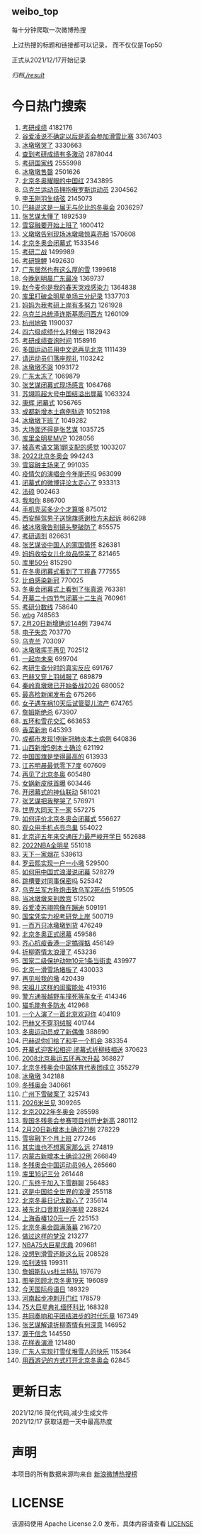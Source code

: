 weibo_top  
---
每十分钟爬取一次微博热搜  

上过热搜的标题和链接都可以记录， 而不仅仅是Top50

正式从2021/12/17开始记录  

*归档[./result](./result/)*

# 今日热门搜索  
1. [考研成绩](https://s.weibo.com//weibo?q=%E8%80%83%E7%A0%94%E6%88%90%E7%BB%A9&Refer=top) 4182176
2. [谷爱凌说不确定以后是否会参加滑雪比赛](https://s.weibo.com//weibo?q=%23%E8%B0%B7%E7%88%B1%E5%87%8C%E8%AF%B4%E4%B8%8D%E7%A1%AE%E5%AE%9A%E4%BB%A5%E5%90%8E%E6%98%AF%E5%90%A6%E4%BC%9A%E5%8F%82%E5%8A%A0%E6%BB%91%E9%9B%AA%E6%AF%94%E8%B5%9B%23&Refer=top) 3367403
3. [冰墩墩哭了](https://s.weibo.com//weibo?q=%23%E5%86%B0%E5%A2%A9%E5%A2%A9%E5%93%AD%E4%BA%86%23&Refer=top) 3330663
4. [查到考研成绩有多激动](https://s.weibo.com//weibo?q=%23%E6%9F%A5%E5%88%B0%E8%80%83%E7%A0%94%E6%88%90%E7%BB%A9%E6%9C%89%E5%A4%9A%E6%BF%80%E5%8A%A8%23&Refer=top) 2878044
5. [考研国家线](https://s.weibo.com//weibo?q=%23%E8%80%83%E7%A0%94%E5%9B%BD%E5%AE%B6%E7%BA%BF%23&Refer=top) 2555998
6. [冰墩墩售罄](https://s.weibo.com//weibo?q=%23%E5%86%B0%E5%A2%A9%E5%A2%A9%E5%94%AE%E7%BD%84%23&Refer=top) 2501626
7. [北京冬奥耀眼的中国红](https://s.weibo.com//weibo?q=%23%E5%8C%97%E4%BA%AC%E5%86%AC%E5%A5%A5%E8%80%80%E7%9C%BC%E7%9A%84%E4%B8%AD%E5%9B%BD%E7%BA%A2%23&Refer=top) 2343895
8. [乌克兰运动员拥抱俄罗斯运动员](https://s.weibo.com//weibo?q=%E4%B9%8C%E5%85%8B%E5%85%B0%E8%BF%90%E5%8A%A8%E5%91%98%E6%8B%A5%E6%8A%B1%E4%BF%84%E7%BD%97%E6%96%AF%E8%BF%90%E5%8A%A8%E5%91%98&Refer=top) 2304562
9. [李玉刚羽生结弦](https://s.weibo.com//weibo?q=%23%E6%9D%8E%E7%8E%89%E5%88%9A%E7%BE%BD%E7%94%9F%E7%BB%93%E5%BC%A6%23&Refer=top) 2145073
10. [巴赫说这是一届无与伦比的冬奥会](https://s.weibo.com//weibo?q=%23%E5%B7%B4%E8%B5%AB%E8%AF%B4%E8%BF%99%E6%98%AF%E4%B8%80%E5%B1%8A%E6%97%A0%E4%B8%8E%E4%BC%A6%E6%AF%94%E7%9A%84%E5%86%AC%E5%A5%A5%E4%BC%9A%23&Refer=top) 2036297
11. [张艺谋太懂了](https://s.weibo.com//weibo?q=%23%E5%BC%A0%E8%89%BA%E8%B0%8B%E5%A4%AA%E6%87%82%E4%BA%86%23&Refer=top) 1892539
12. [雪容融要开始上班了](https://s.weibo.com//weibo?q=%23%E9%9B%AA%E5%AE%B9%E8%9E%8D%E8%A6%81%E5%BC%80%E5%A7%8B%E4%B8%8A%E7%8F%AD%E4%BA%86%23&Refer=top) 1600412
13. [义墩墩告别现场冰墩墩惊喜亮相](https://s.weibo.com//weibo?q=%23%E4%B9%89%E5%A2%A9%E5%A2%A9%E5%91%8A%E5%88%AB%E7%8E%B0%E5%9C%BA%E5%86%B0%E5%A2%A9%E5%A2%A9%E6%83%8A%E5%96%9C%E4%BA%AE%E7%9B%B8%23&Refer=top) 1570608
14. [北京冬奥会闭幕式](https://s.weibo.com//weibo?q=%23%E5%8C%97%E4%BA%AC%E5%86%AC%E5%A5%A5%E4%BC%9A%E9%97%AD%E5%B9%95%E5%BC%8F%23&Refer=top) 1533546
15. [考研二战](https://s.weibo.com//weibo?q=%E8%80%83%E7%A0%94%E4%BA%8C%E6%88%98&Refer=top) 1499989
16. [考研锦鲤](https://s.weibo.com//weibo?q=%23%E8%80%83%E7%A0%94%E9%94%A6%E9%B2%A4%23&Refer=top) 1492630
17. [广东居然也有这么厚的雪](https://s.weibo.com//weibo?q=%23%E5%B9%BF%E4%B8%9C%E5%B1%85%E7%84%B6%E4%B9%9F%E6%9C%89%E8%BF%99%E4%B9%88%E5%8E%9A%E7%9A%84%E9%9B%AA%23&Refer=top) 1399618
18. [今晚到明晨广东最冷](https://s.weibo.com//weibo?q=%23%E4%BB%8A%E6%99%9A%E5%88%B0%E6%98%8E%E6%99%A8%E5%B9%BF%E4%B8%9C%E6%9C%80%E5%86%B7%23&Refer=top) 1369737
19. [赵今麦你是我的春天哭戏感染力](https://s.weibo.com//weibo?q=%23%E8%B5%B5%E4%BB%8A%E9%BA%A6%E4%BD%A0%E6%98%AF%E6%88%91%E7%9A%84%E6%98%A5%E5%A4%A9%E5%93%AD%E6%88%8F%E6%84%9F%E6%9F%93%E5%8A%9B%23&Refer=top) 1364838
20. [库里打破全明星单场三分纪录](https://s.weibo.com//weibo?q=%23%E5%BA%93%E9%87%8C%E6%89%93%E7%A0%B4%E5%85%A8%E6%98%8E%E6%98%9F%E5%8D%95%E5%9C%BA%E4%B8%89%E5%88%86%E7%BA%AA%E5%BD%95%23&Refer=top) 1337703
21. [妈妈为我考研上岸有多努力](https://s.weibo.com//weibo?q=%23%E5%A6%88%E5%A6%88%E4%B8%BA%E6%88%91%E8%80%83%E7%A0%94%E4%B8%8A%E5%B2%B8%E6%9C%89%E5%A4%9A%E5%8A%AA%E5%8A%9B%23&Refer=top) 1261928
22. [乌克兰总统泽连斯基质问西方](https://s.weibo.com//weibo?q=%23%E4%B9%8C%E5%85%8B%E5%85%B0%E6%80%BB%E7%BB%9F%E6%B3%BD%E8%BF%9E%E6%96%AF%E5%9F%BA%E8%B4%A8%E9%97%AE%E8%A5%BF%E6%96%B9%23&Refer=top) 1260109
23. [杭州地铁](https://s.weibo.com//weibo?q=%E6%9D%AD%E5%B7%9E%E5%9C%B0%E9%93%81&Refer=top) 1190037
24. [四六级成绩什么时候出](https://s.weibo.com//weibo?q=%23%E5%9B%9B%E5%85%AD%E7%BA%A7%E6%88%90%E7%BB%A9%E4%BB%80%E4%B9%88%E6%97%B6%E5%80%99%E5%87%BA%23&Refer=top) 1182943
25. [考研成绩查询时间](https://s.weibo.com//weibo?q=%E8%80%83%E7%A0%94%E6%88%90%E7%BB%A9%E6%9F%A5%E8%AF%A2%E6%97%B6%E9%97%B4&Refer=top) 1158916
26. [多国运动员用中文说再见北京](https://s.weibo.com//weibo?q=%23%E5%A4%9A%E5%9B%BD%E8%BF%90%E5%8A%A8%E5%91%98%E7%94%A8%E4%B8%AD%E6%96%87%E8%AF%B4%E5%86%8D%E8%A7%81%E5%8C%97%E4%BA%AC%23&Refer=top) 1111439
27. [请运动员们落座观礼](https://s.weibo.com//weibo?q=%23%E8%AF%B7%E8%BF%90%E5%8A%A8%E5%91%98%E4%BB%AC%E8%90%BD%E5%BA%A7%E8%A7%82%E7%A4%BC%23&Refer=top) 1103242
28. [冰墩墩不哭](https://s.weibo.com//weibo?q=%23%E5%86%B0%E5%A2%A9%E5%A2%A9%E4%B8%8D%E5%93%AD%23&Refer=top) 1093172
29. [广东太冻了](https://s.weibo.com//weibo?q=%23%E5%B9%BF%E4%B8%9C%E5%A4%AA%E5%86%BB%E4%BA%86%23&Refer=top) 1069879
30. [张艺谋闭幕式现场感言](https://s.weibo.com//weibo?q=%23%E5%BC%A0%E8%89%BA%E8%B0%8B%E9%97%AD%E5%B9%95%E5%BC%8F%E7%8E%B0%E5%9C%BA%E6%84%9F%E8%A8%80%23&Refer=top) 1064768
31. [苏翊鸣超大号中国结溢出屏幕](https://s.weibo.com//weibo?q=%23%E8%8B%8F%E7%BF%8A%E9%B8%A3%E8%B6%85%E5%A4%A7%E5%8F%B7%E4%B8%AD%E5%9B%BD%E7%BB%93%E6%BA%A2%E5%87%BA%E5%B1%8F%E5%B9%95%23&Refer=top) 1063324
32. [康辉 闭幕式](https://s.weibo.com//weibo?q=%E5%BA%B7%E8%BE%89%20%E9%97%AD%E5%B9%95%E5%BC%8F&Refer=top) 1056765
33. [成都新增本土病例轨迹](https://s.weibo.com//weibo?q=%23%E6%88%90%E9%83%BD%E6%96%B0%E5%A2%9E%E6%9C%AC%E5%9C%9F%E7%97%85%E4%BE%8B%E8%BD%A8%E8%BF%B9%23&Refer=top) 1052198
34. [冰墩墩下班了](https://s.weibo.com//weibo?q=%23%E5%86%B0%E5%A2%A9%E5%A2%A9%E4%B8%8B%E7%8F%AD%E4%BA%86%23&Refer=top) 1049282
35. [大场面还得是张艺谋](https://s.weibo.com//weibo?q=%23%E5%A4%A7%E5%9C%BA%E9%9D%A2%E8%BF%98%E5%BE%97%E6%98%AF%E5%BC%A0%E8%89%BA%E8%B0%8B%23&Refer=top) 1035725
36. [库里全明星MVP](https://s.weibo.com//weibo?q=%23%E5%BA%93%E9%87%8C%E5%85%A8%E6%98%8E%E6%98%9FMVP%23&Refer=top) 1028056
37. [被高考语文第1题支配的感觉](https://s.weibo.com//weibo?q=%23%E8%A2%AB%E9%AB%98%E8%80%83%E8%AF%AD%E6%96%87%E7%AC%AC1%E9%A2%98%E6%94%AF%E9%85%8D%E7%9A%84%E6%84%9F%E8%A7%89%23&Refer=top) 1003207
38. [2022北京冬奥会](https://s.weibo.com//weibo?q=%232022%E5%8C%97%E4%BA%AC%E5%86%AC%E5%A5%A5%E4%BC%9A%23&Refer=top) 994243
39. [雪容融主场来了](https://s.weibo.com//weibo?q=%23%E9%9B%AA%E5%AE%B9%E8%9E%8D%E4%B8%BB%E5%9C%BA%E6%9D%A5%E4%BA%86%23&Refer=top) 991035
40. [疫情欠的演唱会今年能还吗](https://s.weibo.com//weibo?q=%23%E7%96%AB%E6%83%85%E6%AC%A0%E7%9A%84%E6%BC%94%E5%94%B1%E4%BC%9A%E4%BB%8A%E5%B9%B4%E8%83%BD%E8%BF%98%E5%90%97%23&Refer=top) 963099
41. [闭幕式的微博评论太走心了](https://s.weibo.com//weibo?q=%23%E9%97%AD%E5%B9%95%E5%BC%8F%E7%9A%84%E5%BE%AE%E5%8D%9A%E8%AF%84%E8%AE%BA%E5%A4%AA%E8%B5%B0%E5%BF%83%E4%BA%86%23&Refer=top) 933313
42. [法硕](https://s.weibo.com//weibo?q=%E6%B3%95%E7%A1%95&Refer=top) 902463
43. [我和你](https://s.weibo.com//weibo?q=%E6%88%91%E5%92%8C%E4%BD%A0&Refer=top) 886700
44. [手机壳买多少个才算够](https://s.weibo.com//weibo?q=%23%E6%89%8B%E6%9C%BA%E5%A3%B3%E4%B9%B0%E5%A4%9A%E5%B0%91%E4%B8%AA%E6%89%8D%E7%AE%97%E5%A4%9F%23&Refer=top) 875012
45. [西安醉驾男子送锦旗感谢检方未起诉](https://s.weibo.com//weibo?q=%23%E8%A5%BF%E5%AE%89%E9%86%89%E9%A9%BE%E7%94%B7%E5%AD%90%E9%80%81%E9%94%A6%E6%97%97%E6%84%9F%E8%B0%A2%E6%A3%80%E6%96%B9%E6%9C%AA%E8%B5%B7%E8%AF%89%23&Refer=top) 866298
46. [被冰墩墩告别镜头整破防了](https://s.weibo.com//weibo?q=%23%E8%A2%AB%E5%86%B0%E5%A2%A9%E5%A2%A9%E5%91%8A%E5%88%AB%E9%95%9C%E5%A4%B4%E6%95%B4%E7%A0%B4%E9%98%B2%E4%BA%86%23&Refer=top) 855575
47. [考研调剂](https://s.weibo.com//weibo?q=%E8%80%83%E7%A0%94%E8%B0%83%E5%89%82&Refer=top) 826631
48. [张艺谋谈中国人的家国情怀](https://s.weibo.com//weibo?q=%23%E5%BC%A0%E8%89%BA%E8%B0%8B%E8%B0%88%E4%B8%AD%E5%9B%BD%E4%BA%BA%E7%9A%84%E5%AE%B6%E5%9B%BD%E6%83%85%E6%80%80%23&Refer=top) 826381
49. [妈妈收拾女儿化妆品惊呆了](https://s.weibo.com//weibo?q=%23%E5%A6%88%E5%A6%88%E6%94%B6%E6%8B%BE%E5%A5%B3%E5%84%BF%E5%8C%96%E5%A6%86%E5%93%81%E6%83%8A%E5%91%86%E4%BA%86%23&Refer=top) 821465
50. [库里50分](https://s.weibo.com//weibo?q=%23%E5%BA%93%E9%87%8C50%E5%88%86%23&Refer=top) 815290
51. [在冬奥闭幕式看到了丁程鑫](https://s.weibo.com//weibo?q=%23%E5%9C%A8%E5%86%AC%E5%A5%A5%E9%97%AD%E5%B9%95%E5%BC%8F%E7%9C%8B%E5%88%B0%E4%BA%86%E4%B8%81%E7%A8%8B%E9%91%AB%23&Refer=top) 777555
52. [比伯感染新冠](https://s.weibo.com//weibo?q=%23%E6%AF%94%E4%BC%AF%E6%84%9F%E6%9F%93%E6%96%B0%E5%86%A0%23&Refer=top) 770025
53. [冬奥会闭幕式上看到了张真源](https://s.weibo.com//weibo?q=%23%E5%86%AC%E5%A5%A5%E4%BC%9A%E9%97%AD%E5%B9%95%E5%BC%8F%E4%B8%8A%E7%9C%8B%E5%88%B0%E4%BA%86%E5%BC%A0%E7%9C%9F%E6%BA%90%23&Refer=top) 763381
54. [开幕二十四节气闭幕十二生肖](https://s.weibo.com//weibo?q=%23%E5%BC%80%E5%B9%95%E4%BA%8C%E5%8D%81%E5%9B%9B%E8%8A%82%E6%B0%94%E9%97%AD%E5%B9%95%E5%8D%81%E4%BA%8C%E7%94%9F%E8%82%96%23&Refer=top) 760961
55. [考研分数线](https://s.weibo.com//weibo?q=%E8%80%83%E7%A0%94%E5%88%86%E6%95%B0%E7%BA%BF&Refer=top) 758640
56. [wbg](https://s.weibo.com//weibo?q=wbg&Refer=top) 748563
57. [2月20日新增确诊144例](https://s.weibo.com//weibo?q=%232%E6%9C%8820%E6%97%A5%E6%96%B0%E5%A2%9E%E7%A1%AE%E8%AF%8A144%E4%BE%8B%23&Refer=top) 739474
58. [电子失恋](https://s.weibo.com//weibo?q=%23%E7%94%B5%E5%AD%90%E5%A4%B1%E6%81%8B%23&Refer=top) 703770
59. [乌克兰](https://s.weibo.com//weibo?q=%E4%B9%8C%E5%85%8B%E5%85%B0&Refer=top) 703097
60. [冰墩墩挥手再见](https://s.weibo.com//weibo?q=%23%E5%86%B0%E5%A2%A9%E5%A2%A9%E6%8C%A5%E6%89%8B%E5%86%8D%E8%A7%81%23&Refer=top) 702512
61. [一起向未来](https://s.weibo.com//weibo?q=%23%E4%B8%80%E8%B5%B7%E5%90%91%E6%9C%AA%E6%9D%A5%23&Refer=top) 699704
62. [考研生查分时的真实反应](https://s.weibo.com//weibo?q=%23%E8%80%83%E7%A0%94%E7%94%9F%E6%9F%A5%E5%88%86%E6%97%B6%E7%9A%84%E7%9C%9F%E5%AE%9E%E5%8F%8D%E5%BA%94%23&Refer=top) 691767
63. [巴赫又穿上羽绒服了](https://s.weibo.com//weibo?q=%23%E5%B7%B4%E8%B5%AB%E5%8F%88%E7%A9%BF%E4%B8%8A%E7%BE%BD%E7%BB%92%E6%9C%8D%E4%BA%86%23&Refer=top) 689879
64. [秦岭真墩墩已开始备战2026](https://s.weibo.com//weibo?q=%23%E7%A7%A6%E5%B2%AD%E7%9C%9F%E5%A2%A9%E5%A2%A9%E5%B7%B2%E5%BC%80%E5%A7%8B%E5%A4%87%E6%88%982026%23&Refer=top) 680052
65. [最高检新闻发布会](https://s.weibo.com//weibo?q=%23%E6%9C%80%E9%AB%98%E6%A3%80%E6%96%B0%E9%97%BB%E5%8F%91%E5%B8%83%E4%BC%9A%23&Refer=top) 675266
66. [女子遇车祸10天后试管婴儿流产](https://s.weibo.com//weibo?q=%23%E5%A5%B3%E5%AD%90%E9%81%87%E8%BD%A6%E7%A5%B810%E5%A4%A9%E5%90%8E%E8%AF%95%E7%AE%A1%E5%A9%B4%E5%84%BF%E6%B5%81%E4%BA%A7%23&Refer=top) 674765
67. [詹姆斯绝杀](https://s.weibo.com//weibo?q=%23%E8%A9%B9%E5%A7%86%E6%96%AF%E7%BB%9D%E6%9D%80%23&Refer=top) 673907
68. [五环和雪花交汇](https://s.weibo.com//weibo?q=%23%E4%BA%94%E7%8E%AF%E5%92%8C%E9%9B%AA%E8%8A%B1%E4%BA%A4%E6%B1%87%23&Refer=top) 663653
69. [香菜新地](https://s.weibo.com//weibo?q=%E9%A6%99%E8%8F%9C%E6%96%B0%E5%9C%B0&Refer=top) 645393
70. [成都市发现1例新冠肺炎本土病例](https://s.weibo.com//weibo?q=%23%E6%88%90%E9%83%BD%E5%B8%82%E5%8F%91%E7%8E%B01%E4%BE%8B%E6%96%B0%E5%86%A0%E8%82%BA%E7%82%8E%E6%9C%AC%E5%9C%9F%E7%97%85%E4%BE%8B%23&Refer=top) 640836
71. [山西新增5例本土确诊](https://s.weibo.com//weibo?q=%23%E5%B1%B1%E8%A5%BF%E6%96%B0%E5%A2%9E5%E4%BE%8B%E6%9C%AC%E5%9C%9F%E7%A1%AE%E8%AF%8A%23&Refer=top) 621192
72. [中国国旗是举得最高的](https://s.weibo.com//weibo?q=%23%E4%B8%AD%E5%9B%BD%E5%9B%BD%E6%97%97%E6%98%AF%E4%B8%BE%E5%BE%97%E6%9C%80%E9%AB%98%E7%9A%84%23&Refer=top) 613933
73. [江苏明晨最低零下7度](https://s.weibo.com//weibo?q=%23%E6%B1%9F%E8%8B%8F%E6%98%8E%E6%99%A8%E6%9C%80%E4%BD%8E%E9%9B%B6%E4%B8%8B7%E5%BA%A6%23&Refer=top) 607609
74. [再见了北京冬奥](https://s.weibo.com//weibo?q=%23%E5%86%8D%E8%A7%81%E4%BA%86%E5%8C%97%E4%BA%AC%E5%86%AC%E5%A5%A5%23&Refer=top) 605480
75. [女娲新皮肤首曝](https://s.weibo.com//weibo?q=%23%E5%A5%B3%E5%A8%B2%E6%96%B0%E7%9A%AE%E8%82%A4%E9%A6%96%E6%9B%9D%23&Refer=top) 603446
76. [开闭幕式的神仙联动](https://s.weibo.com//weibo?q=%23%E5%BC%80%E9%97%AD%E5%B9%95%E5%BC%8F%E7%9A%84%E7%A5%9E%E4%BB%99%E8%81%94%E5%8A%A8%23&Refer=top) 581021
77. [张艺谋把我整哭了](https://s.weibo.com//weibo?q=%23%E5%BC%A0%E8%89%BA%E8%B0%8B%E6%8A%8A%E6%88%91%E6%95%B4%E5%93%AD%E4%BA%86%23&Refer=top) 576971
78. [世界大同天下一家](https://s.weibo.com//weibo?q=%23%E4%B8%96%E7%95%8C%E5%A4%A7%E5%90%8C%E5%A4%A9%E4%B8%8B%E4%B8%80%E5%AE%B6%23&Refer=top) 557275
79. [如何评价北京冬奥会闭幕式](https://s.weibo.com//weibo?q=%23%E5%A6%82%E4%BD%95%E8%AF%84%E4%BB%B7%E5%8C%97%E4%BA%AC%E5%86%AC%E5%A5%A5%E4%BC%9A%E9%97%AD%E5%B9%95%E5%BC%8F%23&Refer=top) 556627
80. [观众用手机点亮鸟巢](https://s.weibo.com//weibo?q=%23%E8%A7%82%E4%BC%97%E7%94%A8%E6%89%8B%E6%9C%BA%E7%82%B9%E4%BA%AE%E9%B8%9F%E5%B7%A2%23&Refer=top) 554022
81. [北京迎五年来交通压力最严峻开学日](https://s.weibo.com//weibo?q=%23%E5%8C%97%E4%BA%AC%E8%BF%8E%E4%BA%94%E5%B9%B4%E6%9D%A5%E4%BA%A4%E9%80%9A%E5%8E%8B%E5%8A%9B%E6%9C%80%E4%B8%A5%E5%B3%BB%E5%BC%80%E5%AD%A6%E6%97%A5%23&Refer=top) 552688
82. [2022NBA全明星](https://s.weibo.com//weibo?q=%232022NBA%E5%85%A8%E6%98%8E%E6%98%9F%23&Refer=top) 551018
83. [天下一家烟花](https://s.weibo.com//weibo?q=%23%E5%A4%A9%E4%B8%8B%E4%B8%80%E5%AE%B6%E7%83%9F%E8%8A%B1%23&Refer=top) 539613
84. [罗云熙实现一户一小墩](https://s.weibo.com//weibo?q=%23%E7%BD%97%E4%BA%91%E7%86%99%E5%AE%9E%E7%8E%B0%E4%B8%80%E6%88%B7%E4%B8%80%E5%B0%8F%E5%A2%A9%23&Refer=top) 529500
85. [如何用中国式浪漫说闭幕](https://s.weibo.com//weibo?q=%23%E5%A6%82%E4%BD%95%E7%94%A8%E4%B8%AD%E5%9B%BD%E5%BC%8F%E6%B5%AA%E6%BC%AB%E8%AF%B4%E9%97%AD%E5%B9%95%23&Refer=top) 528279
86. [跳槽要对同事保密吗](https://s.weibo.com//weibo?q=%23%E8%B7%B3%E6%A7%BD%E8%A6%81%E5%AF%B9%E5%90%8C%E4%BA%8B%E4%BF%9D%E5%AF%86%E5%90%97%23&Refer=top) 525342
87. [乌克兰军方称炮击致乌军2死4伤](https://s.weibo.com//weibo?q=%23%E4%B9%8C%E5%85%8B%E5%85%B0%E5%86%9B%E6%96%B9%E7%A7%B0%E7%82%AE%E5%87%BB%E8%87%B4%E4%B9%8C%E5%86%9B2%E6%AD%BB4%E4%BC%A4%23&Refer=top) 519505
88. [当冰墩墩来到故宫](https://s.weibo.com//weibo?q=%23%E5%BD%93%E5%86%B0%E5%A2%A9%E5%A2%A9%E6%9D%A5%E5%88%B0%E6%95%85%E5%AE%AB%23&Refer=top) 512502
89. [谷爱凌苏翊鸣像在蹦迪](https://s.weibo.com//weibo?q=%23%E8%B0%B7%E7%88%B1%E5%87%8C%E8%8B%8F%E7%BF%8A%E9%B8%A3%E5%83%8F%E5%9C%A8%E8%B9%A6%E8%BF%AA%23&Refer=top) 509191
90. [国宝凭实力祝考研党上岸](https://s.weibo.com//weibo?q=%23%E5%9B%BD%E5%AE%9D%E5%87%AD%E5%AE%9E%E5%8A%9B%E7%A5%9D%E8%80%83%E7%A0%94%E5%85%9A%E4%B8%8A%E5%B2%B8%23&Refer=top) 500719
91. [一百万只冰墩墩到货](https://s.weibo.com//weibo?q=%23%E4%B8%80%E7%99%BE%E4%B8%87%E5%8F%AA%E5%86%B0%E5%A2%A9%E5%A2%A9%E5%88%B0%E8%B4%A7%23&Refer=top) 476249
92. [北京冬奥正式闭幕](https://s.weibo.com//weibo?q=%23%E5%8C%97%E4%BA%AC%E5%86%AC%E5%A5%A5%E6%AD%A3%E5%BC%8F%E9%97%AD%E5%B9%95%23&Refer=top) 459586
93. [齐心抗疫香港一定搞得掂](https://s.weibo.com//weibo?q=%23%E9%BD%90%E5%BF%83%E6%8A%97%E7%96%AB%E9%A6%99%E6%B8%AF%E4%B8%80%E5%AE%9A%E6%90%9E%E5%BE%97%E6%8E%82%23&Refer=top) 456149
94. [折柳寄情太浪漫了](https://s.weibo.com//weibo?q=%23%E6%8A%98%E6%9F%B3%E5%AF%84%E6%83%85%E5%A4%AA%E6%B5%AA%E6%BC%AB%E4%BA%86%23&Refer=top) 453236
95. [国家二级保护动物10元1条当街卖](https://s.weibo.com//weibo?q=%23%E5%9B%BD%E5%AE%B6%E4%BA%8C%E7%BA%A7%E4%BF%9D%E6%8A%A4%E5%8A%A8%E7%89%A910%E5%85%831%E6%9D%A1%E5%BD%93%E8%A1%97%E5%8D%96%23&Refer=top) 439977
96. [北京一滑雪场堵板了](https://s.weibo.com//weibo?q=%23%E5%8C%97%E4%BA%AC%E4%B8%80%E6%BB%91%E9%9B%AA%E5%9C%BA%E5%A0%B5%E6%9D%BF%E4%BA%86%23&Refer=top) 430033
97. [再见啦我的墩](https://s.weibo.com//weibo?q=%23%E5%86%8D%E8%A7%81%E5%95%A6%E6%88%91%E7%9A%84%E5%A2%A9%23&Refer=top) 420439
98. [宋祖儿这样的闺蜜能处](https://s.weibo.com//weibo?q=%23%E5%AE%8B%E7%A5%96%E5%84%BF%E8%BF%99%E6%A0%B7%E7%9A%84%E9%97%BA%E8%9C%9C%E8%83%BD%E5%A4%84%23&Refer=top) 419316
99. [警方通报越野车撞死等车女子](https://s.weibo.com//weibo?q=%23%E8%AD%A6%E6%96%B9%E9%80%9A%E6%8A%A5%E8%B6%8A%E9%87%8E%E8%BD%A6%E6%92%9E%E6%AD%BB%E7%AD%89%E8%BD%A6%E5%A5%B3%E5%AD%90%23&Refer=top) 414346
100. [猫毛能有多防水](https://s.weibo.com//weibo?q=%23%E7%8C%AB%E6%AF%9B%E8%83%BD%E6%9C%89%E5%A4%9A%E9%98%B2%E6%B0%B4%23&Refer=top) 412968
101. [一个人演了一首北京欢迎你](https://s.weibo.com//weibo?q=%23%E4%B8%80%E4%B8%AA%E4%BA%BA%E6%BC%94%E4%BA%86%E4%B8%80%E9%A6%96%E5%8C%97%E4%BA%AC%E6%AC%A2%E8%BF%8E%E4%BD%A0%23&Refer=top) 404109
102. [巴赫又不穿羽绒服](https://s.weibo.com//weibo?q=%23%E5%B7%B4%E8%B5%AB%E5%8F%88%E4%B8%8D%E7%A9%BF%E7%BE%BD%E7%BB%92%E6%9C%8D%23&Refer=top) 401744
103. [冬奥运动员成了新偶像](https://s.weibo.com//weibo?q=%23%E5%86%AC%E5%A5%A5%E8%BF%90%E5%8A%A8%E5%91%98%E6%88%90%E4%BA%86%E6%96%B0%E5%81%B6%E5%83%8F%23&Refer=top) 388690
104. [巴赫说你们给了和平一个机会](https://s.weibo.com//weibo?q=%23%E5%B7%B4%E8%B5%AB%E8%AF%B4%E4%BD%A0%E4%BB%AC%E7%BB%99%E4%BA%86%E5%92%8C%E5%B9%B3%E4%B8%80%E4%B8%AA%E6%9C%BA%E4%BC%9A%23&Refer=top) 383354
105. [开幕式迎客松相迎 闭幕式折柳枝相送](https://s.weibo.com//weibo?q=%E5%BC%80%E5%B9%95%E5%BC%8F%E8%BF%8E%E5%AE%A2%E6%9D%BE%E7%9B%B8%E8%BF%8E%20%E9%97%AD%E5%B9%95%E5%BC%8F%E6%8A%98%E6%9F%B3%E6%9E%9D%E7%9B%B8%E9%80%81&Refer=top) 370623
106. [2008北京奥运五环再次升起](https://s.weibo.com//weibo?q=%232008%E5%8C%97%E4%BA%AC%E5%A5%A5%E8%BF%90%E4%BA%94%E7%8E%AF%E5%86%8D%E6%AC%A1%E5%8D%87%E8%B5%B7%23&Refer=top) 368827
107. [北京冬残奥会中国体育代表团成立](https://s.weibo.com//weibo?q=%23%E5%8C%97%E4%BA%AC%E5%86%AC%E6%AE%8B%E5%A5%A5%E4%BC%9A%E4%B8%AD%E5%9B%BD%E4%BD%93%E8%82%B2%E4%BB%A3%E8%A1%A8%E5%9B%A2%E6%88%90%E7%AB%8B%23&Refer=top) 355279
108. [冰墩墩](https://s.weibo.com//weibo?q=%23%E5%86%B0%E5%A2%A9%E5%A2%A9%23&Refer=top) 342188
109. [冬残奥会](https://s.weibo.com//weibo?q=%E5%86%AC%E6%AE%8B%E5%A5%A5%E4%BC%9A&Refer=top) 340661
110. [广州下雪破案了](https://s.weibo.com//weibo?q=%23%E5%B9%BF%E5%B7%9E%E4%B8%8B%E9%9B%AA%E7%A0%B4%E6%A1%88%E4%BA%86%23&Refer=top) 325743
111. [2026米兰见](https://s.weibo.com//weibo?q=%232026%E7%B1%B3%E5%85%B0%E8%A7%81%23&Refer=top) 309265
112. [北京2022年冬奥会](https://s.weibo.com//weibo?q=%23%E5%8C%97%E4%BA%AC2022%E5%B9%B4%E5%86%AC%E5%A5%A5%E4%BC%9A%23&Refer=top) 285598
113. [我国冬残奥会参赛项目创历史新高](https://s.weibo.com//weibo?q=%23%E6%88%91%E5%9B%BD%E5%86%AC%E6%AE%8B%E5%A5%A5%E4%BC%9A%E5%8F%82%E8%B5%9B%E9%A1%B9%E7%9B%AE%E5%88%9B%E5%8E%86%E5%8F%B2%E6%96%B0%E9%AB%98%23&Refer=top) 280112
114. [2月20日新增本土确诊71例](https://s.weibo.com//weibo?q=%232%E6%9C%8820%E6%97%A5%E6%96%B0%E5%A2%9E%E6%9C%AC%E5%9C%9F%E7%A1%AE%E8%AF%8A71%E4%BE%8B%23&Refer=top) 278229
115. [雪容融下个月上班](https://s.weibo.com//weibo?q=%23%E9%9B%AA%E5%AE%B9%E8%9E%8D%E4%B8%8B%E4%B8%AA%E6%9C%88%E4%B8%8A%E7%8F%AD%23&Refer=top) 277246
116. [其实谁也不想离家那么远](https://s.weibo.com//weibo?q=%23%E5%85%B6%E5%AE%9E%E8%B0%81%E4%B9%9F%E4%B8%8D%E6%83%B3%E7%A6%BB%E5%AE%B6%E9%82%A3%E4%B9%88%E8%BF%9C%23&Refer=top) 274819
117. [内蒙古新增本土确诊32例](https://s.weibo.com//weibo?q=%23%E5%86%85%E8%92%99%E5%8F%A4%E6%96%B0%E5%A2%9E%E6%9C%AC%E5%9C%9F%E7%A1%AE%E8%AF%8A32%E4%BE%8B%23&Refer=top) 266849
118. [冬残奥会中国运动员96人](https://s.weibo.com//weibo?q=%23%E5%86%AC%E6%AE%8B%E5%A5%A5%E4%BC%9A%E4%B8%AD%E5%9B%BD%E8%BF%90%E5%8A%A8%E5%91%9896%E4%BA%BA%23&Refer=top) 265660
119. [库里16记三分](https://s.weibo.com//weibo?q=%23%E5%BA%93%E9%87%8C16%E8%AE%B0%E4%B8%89%E5%88%86%23&Refer=top) 261448
120. [广东终于加入下雪群聊](https://s.weibo.com//weibo?q=%23%E5%B9%BF%E4%B8%9C%E7%BB%88%E4%BA%8E%E5%8A%A0%E5%85%A5%E4%B8%8B%E9%9B%AA%E7%BE%A4%E8%81%8A%23&Refer=top) 256483
121. [这是中国给全世界的浪漫](https://s.weibo.com//weibo?q=%23%E8%BF%99%E6%98%AF%E4%B8%AD%E5%9B%BD%E7%BB%99%E5%85%A8%E4%B8%96%E7%95%8C%E7%9A%84%E6%B5%AA%E6%BC%AB%23&Refer=top) 255118
122. [北京冬奥日记太戳心了](https://s.weibo.com//weibo?q=%23%E5%8C%97%E4%BA%AC%E5%86%AC%E5%A5%A5%E6%97%A5%E8%AE%B0%E5%A4%AA%E6%88%B3%E5%BF%83%E4%BA%86%23&Refer=top) 235614
123. [被东北口音耽误的美貌](https://s.weibo.com//weibo?q=%23%E8%A2%AB%E4%B8%9C%E5%8C%97%E5%8F%A3%E9%9F%B3%E8%80%BD%E8%AF%AF%E7%9A%84%E7%BE%8E%E8%B2%8C%23&Refer=top) 228824
124. [上海香椿120元一斤](https://s.weibo.com//weibo?q=%23%E4%B8%8A%E6%B5%B7%E9%A6%99%E6%A4%BF120%E5%85%83%E4%B8%80%E6%96%A4%23&Refer=top) 225153
125. [北京冬奥会圆满落幕](https://s.weibo.com//weibo?q=%23%E5%8C%97%E4%BA%AC%E5%86%AC%E5%A5%A5%E4%BC%9A%E5%9C%86%E6%BB%A1%E8%90%BD%E5%B9%95%23&Refer=top) 216720
126. [做过这样的梦没](https://s.weibo.com//weibo?q=%23%E5%81%9A%E8%BF%87%E8%BF%99%E6%A0%B7%E7%9A%84%E6%A2%A6%E6%B2%A1%23&Refer=top) 213277
127. [NBA75大巨星庆典](https://s.weibo.com//weibo?q=%23NBA75%E5%A4%A7%E5%B7%A8%E6%98%9F%E5%BA%86%E5%85%B8%23&Refer=top) 209681
128. [没想到滑雪还能这么玩](https://s.weibo.com//weibo?q=%23%E6%B2%A1%E6%83%B3%E5%88%B0%E6%BB%91%E9%9B%AA%E8%BF%98%E8%83%BD%E8%BF%99%E4%B9%88%E7%8E%A9%23&Refer=top) 208528
129. [哈利波特](https://s.weibo.com//weibo?q=%E5%93%88%E5%88%A9%E6%B3%A2%E7%89%B9&Refer=top) 199311
130. [詹姆斯队vs杜兰特队](https://s.weibo.com//weibo?q=%23%E8%A9%B9%E5%A7%86%E6%96%AF%E9%98%9Fvs%E6%9D%9C%E5%85%B0%E7%89%B9%E9%98%9F%23&Refer=top) 197679
131. [图鉴回顾北京冬奥19天](https://s.weibo.com//weibo?q=%23%E5%9B%BE%E9%89%B4%E5%9B%9E%E9%A1%BE%E5%8C%97%E4%BA%AC%E5%86%AC%E5%A5%A519%E5%A4%A9%23&Refer=top) 196089
132. [今天国际母语日](https://s.weibo.com//weibo?q=%23%E4%BB%8A%E5%A4%A9%E5%9B%BD%E9%99%85%E6%AF%8D%E8%AF%AD%E6%97%A5%23&Refer=top) 189329
133. [河南起步冲刺开门红](https://s.weibo.com//weibo?q=%23%E6%B2%B3%E5%8D%97%E8%B5%B7%E6%AD%A5%E5%86%B2%E5%88%BA%E5%BC%80%E9%97%A8%E7%BA%A2%23&Refer=top) 178579
134. [75大巨星典礼缅怀科比](https://s.weibo.com//weibo?q=%2375%E5%A4%A7%E5%B7%A8%E6%98%9F%E5%85%B8%E7%A4%BC%E7%BC%85%E6%80%80%E7%A7%91%E6%AF%94%23&Refer=top) 168328
135. [共同奏响和平团结进步的时代乐章](https://s.weibo.com//weibo?q=%23%E5%85%B1%E5%90%8C%E5%A5%8F%E5%93%8D%E5%92%8C%E5%B9%B3%E5%9B%A2%E7%BB%93%E8%BF%9B%E6%AD%A5%E7%9A%84%E6%97%B6%E4%BB%A3%E4%B9%90%E7%AB%A0%23&Refer=top) 167349
136. [张艺谋解读折柳寄情有何深意](https://s.weibo.com//weibo?q=%23%E5%BC%A0%E8%89%BA%E8%B0%8B%E8%A7%A3%E8%AF%BB%E6%8A%98%E6%9F%B3%E5%AF%84%E6%83%85%E6%9C%89%E4%BD%95%E6%B7%B1%E6%84%8F%23&Refer=top) 146952
137. [源于信念](https://s.weibo.com//weibo?q=%23%E6%BA%90%E4%BA%8E%E4%BF%A1%E5%BF%B5%23&Refer=top) 144550
138. [花样表演滑](https://s.weibo.com//weibo?q=%E8%8A%B1%E6%A0%B7%E8%A1%A8%E6%BC%94%E6%BB%91&Refer=top) 121480
139. [广东人实现打雪仗堆雪人的快乐](https://s.weibo.com//weibo?q=%23%E5%B9%BF%E4%B8%9C%E4%BA%BA%E5%AE%9E%E7%8E%B0%E6%89%93%E9%9B%AA%E4%BB%97%E5%A0%86%E9%9B%AA%E4%BA%BA%E7%9A%84%E5%BF%AB%E4%B9%90%23&Refer=top) 115364
140. [用西游记的方式打开北京冬奥会](https://s.weibo.com//weibo?q=%23%E7%94%A8%E8%A5%BF%E6%B8%B8%E8%AE%B0%E7%9A%84%E6%96%B9%E5%BC%8F%E6%89%93%E5%BC%80%E5%8C%97%E4%BA%AC%E5%86%AC%E5%A5%A5%E4%BC%9A%23&Refer=top) 62845
# 更新日志  
2021/12/16  简化代码,减少生成文件  
2021/12/17  获取话题一天中最高热度
# 声明  
本项目的所有数据来源均来自 [新浪微博热搜榜](https://s.weibo.com/top/summary)  

# LICENSE
该源码使用 Apache License 2.0 发布，具体内容请查看 [LICENSE](./LICENSE)
